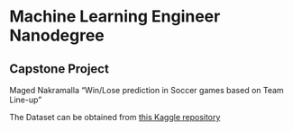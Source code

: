 # Machine Learning Engineer Nanodegree
## Capstone Project
Maged Nakramalla
“Win/Lose prediction in Soccer games based on Team Line-up”

The Dataset can be obtained from [this Kaggle repository](https://www.kaggle.com/hugomathien/soccer/home)

